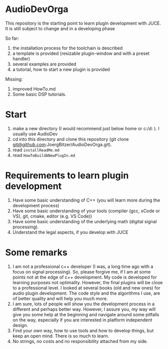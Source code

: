# AudioDevOrga
This repository is the starting point to learn plugin development with JUCE.
It is still subject to change and in a developing phase

So far:
1. the installation process for the toolchain is described
2. a template is provided (resizable plugin-window and with a preset handler)
3. several examples are provided
4. a tutorial, how to start a new plugin is provided

Missing:
1. improved HowTo.md
2. Some basic DSP tutorials.


# Start

1. make a new directory (I would recommend just below home or c:/d: ). I usually use AudioDev
2. cd into this directory and clone this repository (git clone git@github.com:JoergBitzer/AudioDevOrga.git).
3. read ``installReadMe.md``
4. read ``HowToBuildANewPlugIn.md``

# Requirements to learn plugin development

1. Have some basic understanding of C++ (you will learn more during the development process)
2. Have some basic understanding of your tools (compiler (gcc, xCode or VS), git, cmake, editor (e.g. VS Code))
3. Have some basic understanding of the underlying math (digital signal processing).  
4. Understand the legal aspects, if you develop with JUCE

# Some remarks

1. I am not a professional c++ developer (I was, a long time ago with a focus on signal processing). So, please forgive me, if I am at some points not at the edge of c++ development. My code is developed for learning purposes not optimality. However, the final plugins will be close to a professional level. I looked at several books (old and new ones) for audio plugin development. The code style and the algorithms I use, are of better quality and will help you much more.
2. I am sure, lots of people will show you the development process in a different and perhaps better way. However, I assure you, my way will give you some help at the beginning and navigate around some pitfalls on the way, especially if you are interested in platform independent design.
3. Find your own way, how to use tools and how to develop things, but keep an open mind. There is so much to learn.
4. No strings, no costs and no responsibility attached from my side.



